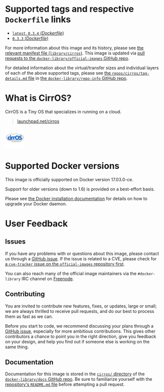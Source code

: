 # Supported tags and respective `Dockerfile` links

-	[`latest`, `0.3.4` (*Dockerfile*)](https://github.com/ewindisch/docker-cirros/blob/fd9aa114c465237518535d3545d4f9c4bc1d0aa5/Dockerfile)
-	[`0.3.3` (*Dockerfile*)](https://github.com/ewindisch/docker-cirros/blob/5ef3f5024b0aa80553cc34be9eff6685cb31b458/Dockerfile)

For more information about this image and its history, please see [the relevant manifest file (`library/cirros`)](https://github.com/docker-library/official-images/blob/master/library/cirros). This image is updated via [pull requests to the `docker-library/official-images` GitHub repo](https://github.com/docker-library/official-images/pulls?q=label%3Alibrary%2Fcirros).

For detailed information about the virtual/transfer sizes and individual layers of each of the above supported tags, please see [the `repos/cirros/tag-details.md` file](https://github.com/docker-library/repo-info/blob/master/repos/cirros/tag-details.md) in [the `docker-library/repo-info` GitHub repo](https://github.com/docker-library/repo-info).

# What is CirrOS?

CirrOS is a Tiny OS that specializes in running on a cloud.

> [launchpad.net/cirros](https://launchpad.net/cirros)

![logo](https://raw.githubusercontent.com/docker-library/docs/b449be7df57e9ed9086bb5821bfb5d6cdc5d67a4/cirros/logo.png)

# Supported Docker versions

This image is officially supported on Docker version 17.03.0-ce.

Support for older versions (down to 1.6) is provided on a best-effort basis.

Please see [the Docker installation documentation](https://docs.docker.com/installation/) for details on how to upgrade your Docker daemon.

# User Feedback

## Issues

If you have any problems with or questions about this image, please contact us through a [GitHub issue](https://github.com/ewindisch/docker-cirros/issues). If the issue is related to a CVE, please check for [a `cve-tracker` issue on the `official-images` repository first](https://github.com/docker-library/official-images/issues?q=label%3Acve-tracker).

You can also reach many of the official image maintainers via the `#docker-library` IRC channel on [Freenode](https://freenode.net).

## Contributing

You are invited to contribute new features, fixes, or updates, large or small; we are always thrilled to receive pull requests, and do our best to process them as fast as we can.

Before you start to code, we recommend discussing your plans through a [GitHub issue](https://github.com/ewindisch/docker-cirros/issues), especially for more ambitious contributions. This gives other contributors a chance to point you in the right direction, give you feedback on your design, and help you find out if someone else is working on the same thing.

## Documentation

Documentation for this image is stored in the [`cirros/` directory](https://github.com/docker-library/docs/tree/master/cirros) of the [`docker-library/docs` GitHub repo](https://github.com/docker-library/docs). Be sure to familiarize yourself with the [repository's `README.md` file](https://github.com/docker-library/docs/blob/master/README.md) before attempting a pull request.
